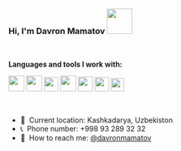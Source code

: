 ### Hi, I'm Davron Mamatov <img src="https://media.giphy.com/media/hvRJCLFzcasrR4ia7z/giphy.gif" width="50px"/>
<br/>
<p><b>Languages and tools I work with:</b></p>

<code><img src="https://www.freeiconspng.com/thumbs/html5-icon/html5-icon-4.png" width="31px"/></code>
<code><img src="https://icon-library.com/images/css-icon-png/css-icon-png-8.jpg" width="31px"/></code>
<code><img src="https://iconape.com/wp-content/png_logo_vector/node-sass.png" width="28px"/></code>
<code><img src="https://upload.wikimedia.org/wikipedia/commons/thumb/b/b2/Bootstrap_logo.svg/512px-Bootstrap_logo.svg.png" width="31px"/></code>
<code><img src="https://preview.redd.it/oxtub3jii6281.png?width=416&format=png&auto=webp&s=85b9b173f2cbcdc99c96d37dd85dda54cabe6e39" width="29px"/></code>
<code><img src="https://encrypted-tbn0.gstatic.com/images?q=tbn:ANd9GcQbmowB0esZSSjdbRaFA6mjWpRlg1EWb509VRm0wIBTgSfTU7X765Dri42gIp5X0zod8fs&usqp=CAU" width="28px"/></code>
<code><img src="https://repository-images.githubusercontent.com/347723622/92065800-865a-11eb-9626-dff3cb7fef55" width="26px"/></code>


<br/>

- 🚏&nbsp; Current location: Kashkadarya, Uzbekiston 
- 📞&nbsp; Phone number: +998 93 289 32 32
- 📝&nbsp; How to reach me: [@davronmamatov](https://t.me/davronmamatov)

